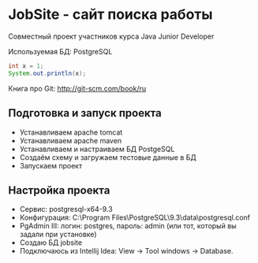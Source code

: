 JobSite - сайт поиска работы
============================

Совместный проект участников курса Java Junior Developer 

Используемая БД: PostgreSQL

``` java
int x = 1;
System.out.println(x);
```

Книга про Git: http://git-scm.com/book/ru

Подготовка и запуск проекта
---------------------------
* Устанавливаем apache tomcat
* Устанавливаем apache maven
* Устанавливаем и настраиваем БД PostgeSQL
* Создаём схему и загружаем тестовые данные в БД
* Запускаем проект

Настройка проекта
-----------------
* Сервис: postgresql-x64-9.3
* Конфигурация: C:\Program Files\PostgreSQL\9.3\data\postgresql.conf
* PgAdmin III:  логин: postgres, пароль: admin (или тот, который вы задали при установке)
* Создаю БД jobsite
* Подключаюсь из Intellij Idea: View -> Tool windows -> Database.

 
